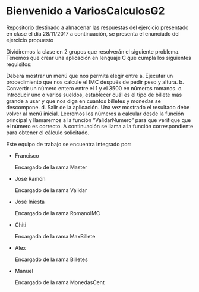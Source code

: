 # Bienvenido a VariosCalculosG2

Repositorio destinado a almacenar las respuestas del ejercicio presentado en clase el día 28/11/2017 a continuación, se presenta el enunciado del ejercicio propuesto

Dividiremos la clase en 2 grupos que resolverán el siguiente problema. Tenemos que crear una aplicación en lenguaje C que cumpla los siguientes requisitos:

Deberá mostrar un menú que nos permita elegir entre 
a.	Ejecutar un procedimiento que nos calcule el IMC después de pedir peso y altura. 
b.	Convertir un número entero entre el 1 y el 3500 en números romanos. 
c.	Introducir uno o varios sueldos, establecer cuál es el tipo de billete más grande a usar y que nos diga en cuantos billetes y monedas se descompone. d.	Salir de la aplicación.
Una vez mostrado el resultado debe volver al menú inicial.
Leeremos los números a calcular desde la función principal y llamaremos a la función “ValidarNumero” para que verifique que el número es correcto. A continuación se llama a la función correspondiente para obtener el cálculo solicitado.

Este equipo de trabajo se encuentra integrado por:

+ Francisco
    
    Encargado de la rama Master
  
+ José Ramón
    
    Encargado de la rama Validar
  
+ José Iniesta
    
    Encargado de la rama RomanoIMC
 
+ Chiti
    
    Encargada de la rama MaxBillete
 
+ Alex
    
    Encargado de la rama Billetes
  
+ Manuel
    
    Encargado de la rama MonedasCent
